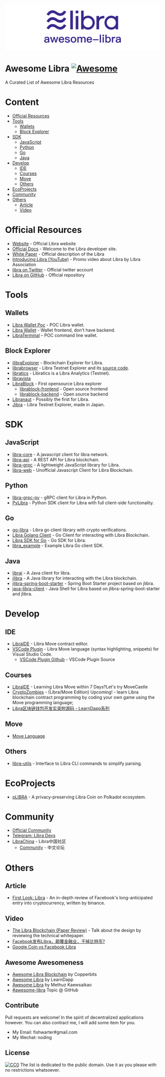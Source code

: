 ![](awesome-libra.png)
# Awesome Libra [![Awesome](https://cdn.rawgit.com/sindresorhus/awesome/d7305f38d29fed78fa85652e3a63e154dd8e8829/media/badge.svg)](https://github.com/sindresorhus/awesome)
A Curated List of Awesome Libra Resources

# Content
- [Official Resources](#official-resources)
- [Tools](#tools)
  - [Wallets](#wallets)
  - [Block Explorer](#block-explorer)
- [SDK](#sdk)
  - [JavaScript](#javascript)
  - [Python](#python)
  - [Go](#go)
  - [Java](#java)
- [Develop](#develop)
  - [IDE](#ide)
  - [Courses](#courses)
  - [Move](#move)
  - [Others](#others)
- [EcoProjects](#ecoprojects)
- [Community](#community)
- [Others](#others-1)
  - [Article](#article)
  - [Video](#video)


# Official Resources
* [Website](https://libra.org) - Official Libra website
*  [Official Docs](https://developers.libra.org/docs/welcome-to-libra) - Welcome to the Libra developer site.
* [White Paper](https://libra.org/en-US/white-paper/) - Official description of the Libra
* [Introducing Libra (YouTube)](https://www.youtube.com/watch?time_continue=1&v=4zw-jpVFKMY) - Promo video about Libra by Libra Association
* [libra on Twitter](https://twitter.com/search/libra) - Official twitter account
* [Libra on GitHub](https://github.com/libra/libra) - Official repository


# Tools
## Wallets
* [Libra Wallet Poc](https://dev.kulap.io/libra/) - POC Libra wallet.
* [Libra Wallet](https://github.com/dpikalov/libra-wallet) - Wallet frontend, don't have backend.
* [LibraTerminal](https://github.com/sns254/LibraTerminal) – POC command line wallet.
  
## Block Explorer
* [ilibraExplorer](https://ilibraexplorer.com/) - Blockchain Explorer for Libra.
* [librabrowser](https://librabrowser.io/?fbclid=IwAR1LjpGiLWwW3oIFHnM3dm6H47H6D2R0dRAsqjmCcJSNtpW7yCcJu1ud2hE) - Libra Testnet Explorer and its [source code](https://github.com/Disk1n/LibraBrowser).
* [libratics](http://libratics.com) - Libratics is a Libra Analytics (Testnet).
* [libravista](http://libravista.com)
* [LibraBlock](https://librablock.io) - First opensource Libra explorer
  * [librablock-frontend](https://github.com/libra-china-org/librablock-frontend) - Open source frontend
  * [librablock-backend](https://github.com/libra-china-org/librabock-backend) - Open source backend
* [Libranaut](https://libranaut.io/) - Possibly the first for Libra.
* [Jibra](http://explorer.jibra.org) - Libra Testnet Explorer, made in Japan. 
  
# SDK
## JavaScript
* [libra-core](https://github.com/perfectmak/libra-core) - A javascript client for libra network.
* [libra-api](https://github.com/bonustrack/libra-api) - A REST API for Libra blockchain.
* [libra-grpc](https://github.com/bonustrack/libra-grpc) - A lightweight JavaScript library for Libra.
* [libra-web](https://github.com/bandprotocol/libra-web) - Unofficial Javascript Client for Libra Blockchain.
## Python
* [libra-grpc-py](https://github.com/egorsmkv/libra-grpc-py) - gRPC client for Libra in Python.
* [PyLibra](https://github.com/bandprotocol/pylibra) - Python SDK client for Libra with full client-side functionality.
  
## Go
* [go-libra](https://github.com/the729/go-libra) - Libra go client library with crypto verifications.
* [Libra Golang Client](https://github.com/codemaveric/libra-go) - Go Client for interacting with Libra Blockchain.
* [Libra SDK for Go](https://github.com/philippgille/libra-sdk-go) - Go SDK for Libra.
* [libra_example](https://github.com/phlip9/libra_example) - Example Libra Go client SDK.
## Java
* [libraj](https://github.com/libra-vista/libraj) - A Java client for libra.
* [jlibra](https://github.com/ketola/jlibra) - A Java library for interacting with the Libra blockchain.
* [jlibra-spring-boot-starter](https://github.com/ice09/jlibra-spring-boot-starter) - Spring Boot Starter project based on jlibra.
* [java-libra-client](https://github.com/ice09/java-libra-client) - Java Shell for Libra based on jlibra-spring-boot-starter and jlibra. 

# Develop
## IDE
* [LibraIDE](https://libraide.com/) - Libra Move contract editor.
* [VSCode Plugin](https://marketplace.visualstudio.com/items?itemName=SDKBox.vscode-libra-move) - Libra Move language (syntax highlighting, snippets) for Visual Studio Code.
  * [VSCode Plugin Github](https://github.com/sdkbox/vscode-libra-move) - VSCode Plugin Source
## Courses
* [LibraIDE](https://learnlibramove.com/) - Learning Libra Move within 7 Days?Let's try MoveCastle
* [CryptoZombies](https://cryptozombies.io/libra/) - (Libra/Move Edition) Upcoming! - learn Libra blockchain contract programming by coding your own game using the Move programming language; 
* [Libra区块链钱包开发实录附源码 - LearnDapp系列](https://github.com/learndapp/LearnDapp/blob/master/topics/libra/01/libra-wallet.md)
## Move
* [Move Language](https://developers.libra.org/docs/assets/papers/libra-move-a-language-with-programmable-resources.pdf)
## Others
* [libra-utils](https://github.com/Berkays/libra-util) - Interface to Libra CLI commands to simplify parsing.  
  
# EcoProjects
* [pLIBRA](https://plibra.io) - A privacy-preserving Libra Coin on Polkadot ecosystem.


# Community
* [Official Community](https://community.libra.org/)
* [Telegram: Libra Devs](https://t.me/joinchat/DAQb4RSNpqEok3p-QdmaKQ)
* [LibraChina](https://libra-china.org) - Libra中国社区
  * [Community](https://community.libra-china.org) - 中文论坛


# Others
## Article
* [First Look: Libra](https://info.binance.com/en/research/marketresearch/libra.html) - An in-depth review of Facebook's long-anticipated entry into cryptocurrency, written by binance.
## Video
* [The Libra Blockchain (Paper Review)](https://youtu.be/dcAqb0wBl5g) - Talk about the design by reviewing the technical whitepaper.
* [Facebook发布Libra，颠覆金融业，干掉比特币?](https://www.youtube.com/watch?v=qG3oBuZoOxM)
* [Google Coin vs Facebook Libra](https://www.youtube.com/watch?v=uJzUkCKYPDw) 

## Awesome Awesomeness

- [Awesome Libra Blockchain](https://github.com/copperbits/awesome-libra) by Copperbits 
- [Awesome Libra](https://github.com/learndapp/awesome-libra) by LearnDapp 
- [Awesome Libra](https://github.com/methuz/Awesome-Libra) by Methuz Kaewsaikao 
- [#awesome-libra](https://github.com/topics/awesome-libra) Topic @ GitHub

## Contribute

Pull requests are welcome! In the spirit of decentralized applications however.
You can also contract me, I will add some item for you.
* My Email: fishwarter#gmail.com
* My Wechat: noding

## License

[![CC0](http://mirrors.creativecommons.org/presskit/buttons/88x31/svg/cc-zero.svg)](https://creativecommons.org/publicdomain/zero/1.0/)
The list is dedicated to the public domain. Use it as you please with no restrictions whatsoever.